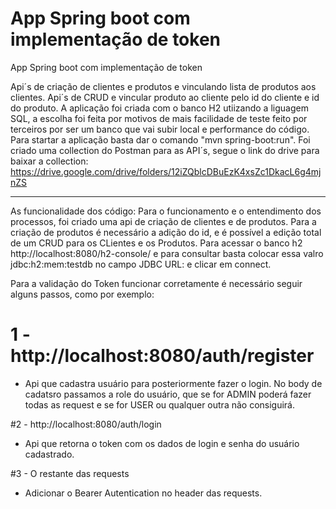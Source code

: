 # App Spring boot com implementação de token
App Spring boot com implementação de token


Api´s de criação de clientes e produtos e vinculando lista de produtos aos clientes. Api´s de CRUD e vincular produto ao cliente pelo id do cliente e id do produto.
A aplicação foi criada com o banco H2 utiizando a liguagem SQL, a escolha foi feita por motivos de mais facilidade de teste feito por terceiros por ser um banco que vai subir local e performance do código. Para startar a aplicação basta 
dar o comando "mvn spring-boot:run". Foi criado uma collection do Postman para as API´s, segue o link do drive para baixar a collection: https://drive.google.com/drive/folders/12iZQblcDBuEzK4xsZc1DkacL6g4mjnZS

----------------------------------------------------------------------------------------------------------------------------------------------------------------

As funcionalidade dos código: Para o funcionamento e o entendimento dos processos, foi criado uma api de criação de clientes e de produtos. Para a criação de produtos
é necessário a adição do id, e é possível a edição total de um CRUD para os CLientes e os Produtos. Para acessar o banco h2 http://localhost:8080/h2-console/ e para consultar basta colocar essa valro jdbc:h2:mem:testdb no campo JDBC URL: e clicar em connect. 


Para a validação do Token funcionar corretamente é necessário seguir alguns passos, como por exemplo: 

# 1 - http://localhost:8080/auth/register
- Api que cadastra usuário para posteriormente fazer o login. No body de cadatsro passamos a role do usuário, que se for ADMIN poderá fazer todas as request e se for USER ou qualquer outra não consiguirá.

#2 - http://localhost:8080/auth/login
- Api que retorna o token com os dados de login e senha do usuário cadastrado.

#3 - O restante das requests
- Adicionar o Bearer Autentication no header das requests.
